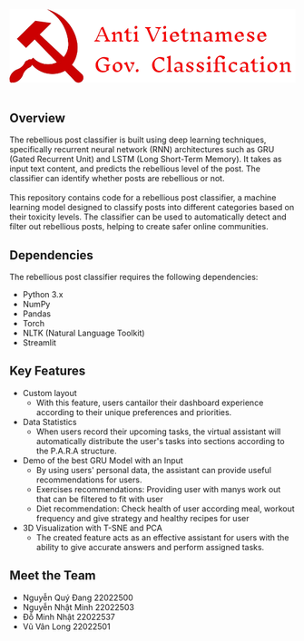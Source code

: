 ![screenshot](./demo/resource/logo3.png)
<br></br>

## Overview
The rebellious post classifier is built using deep learning techniques, specifically recurrent neural network (RNN) architectures such as GRU (Gated Recurrent Unit) and LSTM (Long Short-Term Memory). It takes as input text content, and predicts the rebellious level of the post. The classifier can identify whether posts are rebellious or not.
<br></br>
This repository contains code for a rebellious post classifier, a machine learning model designed to classify posts into different categories based on their toxicity levels. The classifier can be used to automatically detect and filter out rebellious posts, helping to create safer online communities.

## Dependencies
The rebellious post classifier requires the following dependencies:
- Python 3.x
- NumPy
- Pandas
- Torch
- NLTK (Natural Language Toolkit)
- Streamlit

## Key Features
* Custom layout
  - With this feature, users cantailor their dashboard experience according to their unique preferences and priorities.
* Data Statistics
  - When users record their upcoming tasks, the virtual assistant will automatically distribute the user's tasks into sections according to the P.A.R.A structure.
* Demo of the best GRU Model with an Input
  - By using users' personal data, the assistant can provide useful recommendations for users.
  - Exercises recommendations: Providing user with manys work out that can be filtered to fit with user
  - Diet recommendation: Check health of user according meal, workout frequency and give strategy and healthy recipes for user  
* 3D Visualization with T-SNE and PCA 
  - The created feature acts as an effective assistant for users with the ability to give accurate answers and perform assigned tasks.


## Meet the Team
- Nguyễn Quý Đang 22022500
- Nguyễn Nhật Minh 22022503
- Đỗ Minh Nhật 22022537
- Vũ Vân Long 22022501
